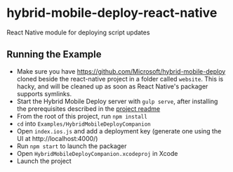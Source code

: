 hybrid-mobile-deploy-react-native
===

React Native module for deploying script updates

Running the Example
---

* Make sure you have https://github.com/Microsoft/hybrid-mobile-deploy cloned beside the react-native project in a folder called `website`. This is hacky, and will be cleaned up as soon as React Native's packager supports symlinks.
* Start the Hybrid Mobile Deploy server with `gulp serve`, after installing the prerequisites described in the [project readme](https://github.com/Microsoft/hybrid-mobile-deploy/blob/master/README.md)
* From the root of this project, run `npm install`
* `cd` into `Examples/HybridMobileDeployCompanion`
* Open `index.ios.js` and add a deployment key (generate one using the UI at http://localhost:4000/)
* Run `npm start` to launch the packager
* Open `HybridMobileDeployCompanion.xcodeproj` in Xcode
* Launch the project
